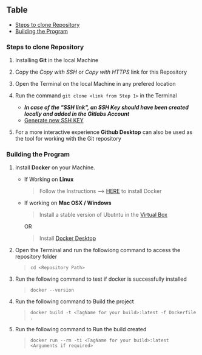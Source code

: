 ## Table 
* [Steps to clone Repository](#steps-to-clone-Repository)
* [Building the Program](#building-the-program)



### Steps to clone Repository

1.  Installing **Git** in the local Machine

2.  Copy the *Copy with SSH* or *Copy with HTTPS* link for this Repository

3.  Open the Terminal on the local Machine in any prefered location

4.  Run the command `git clone <link from Step 1>` in the Terminal
    *  **_In case of the "SSH link", an SSH Key should have been created locally and added in the Gitlabs Account_**
    *  [Generate new SSH KEY](https://git.chalmers.se/help/ssh/README#generating-a-new-ssh-key-pair)

5.  For a more interactive experience **Github Desktop** can also be used as the tool for working with the Git repository

### Building the Program
1.  Install **Docker** on your Machine.
    *   If Working on **Linux**
        >   Follow the Instructions --> [HERE](https://docs.docker.com/install/linux/docker-ce/ubuntu/) to install Docker
    *   If working on **Mac OSX / Windows**
        >   Install a stable version of Ubutntu in the [Virtual Box](https://tecadmin.net/install-ubuntu-on-virtualbox/)

        OR
        >   Install [Docker Desktop](https://www.docker.com/get-started)
2.  Open the Terminal and run the followiong command to access the repository folder
    >   `cd <Repository Path>`

3.  Run the following command to test if docker is successfully installed
    >    `docker --version`

4.  Run the following command to Build the project
    >   `docker build -t <TagName for your build>:latest -f Dockerfile .`

5.  Run the following command to Run the build created
    >   `docker run --rm -ti <TagName for your build>:latest <Arguments if required>`
